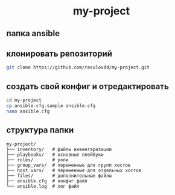 # <div align=center>my-project</div>
## папка ansible
## клонировать репозиторий
```bash
git clone https://github.com/rasulovdd/my-project.git
```
## создать свой конфиг и отредактировать
```bash
cd my-project
cp ansible.cfg.sample ansible.cfg
nano ansible.cfg
```

## структура папки
```info
my-project/
├── inventory/   # файлы инвентаризации
├── playbooks/   # основные плейбуки
├── roles/       # роли
├── group_vars/  # переменные для групп хостов
├── host_vars/   # переменные для отдельных хостов
├── files/       # дополнительные файлы
├── ansible.cfg  # конфиг файл
└── ansible.log  # лог файл
```
